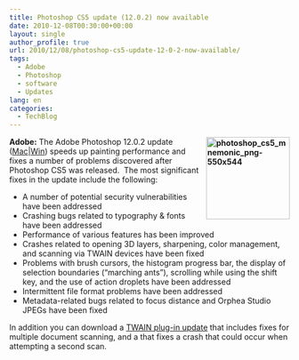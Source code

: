 ```yaml
---
title: Photoshop CS5 update (12.0.2) now available
date: 2010-12-08T00:30:00+00:00
layout: single
author_profile: true
url: 2010/12/08/photoshop-cs5-update-12-0-2-now-available/
tags:
  - Adobe
  - Photoshop
  - software
  - Updates
lang: en
categories: 
  - TechBlog
---
```

**[<img title="photoshop_cs5_mnemonic_png-550x544" border="0" alt="photoshop_cs5_mnemonic_png-550x544" align="right" src="http://lh5.ggpht.com/_vaUVXcmC3OI/TP7Kje5V3eI/AAAAAAAADdU/cNP3BYV28KU/photoshop_cs5_mnemonic_png-550x544_thumb%5B1%5D.png?imgmax=800" width="150" height="148" />](http://lh5.ggpht.com/_vaUVXcmC3OI/TP7KhnQoIkI/AAAAAAAADdQ/sioPPjS7ex8/s1600-h/photoshop_cs5_mnemonic_png-550x544%5B3%5D.png)Adobe:** The Adobe Photoshop 12.0.2 update ([Mac](http://www.adobe.com/support/downloads/detail.jsp?ftpID=4892)|[Win](http://www.adobe.com/support/downloads/detail.jsp?ftpID=4893)) speeds up painting performance and fixes a number of problems discovered after Photoshop CS5 was released.  The most significant fixes in the update include the following:

  * A number of potential security vulnerabilities have been addressed 
  * Crashing bugs related to typography & fonts have been addressed 
  * Performance of various features has been improved 
  * Crashes related to opening 3D layers, sharpening, color management, and scanning via TWAIN devices have been fixed 
  * Problems with brush cursors, the histogram progress bar, the display of selection boundaries (“marching ants”), scrolling while using the shift key, and the use of action droplets have been addressed 
  * Intermittent file format problems have been addressed 
  * Metadata-related bugs related to focus distance and Orphea Studio JPEGs have been fixed

In addition you can download a [TWAIN plug-in update](http://www.adobe.com/support/downloads/detail.jsp?ftpID=4904) that includes fixes for multiple document scanning, and a that fixes a crash that could occur when attempting a second scan.
